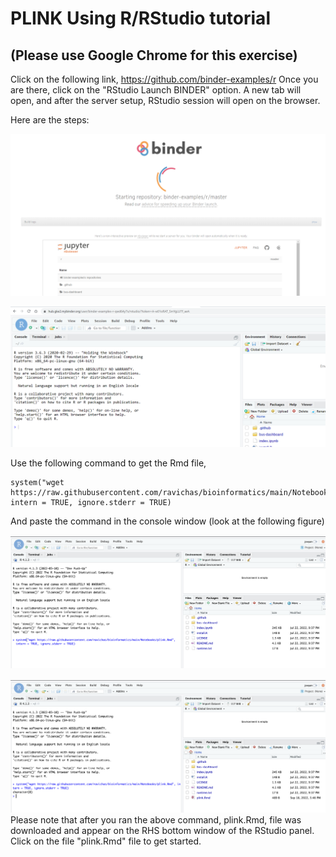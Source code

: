 # PLINK Using R/RStudio tutorial 
## (Please use Google Chrome for this exercise)
Click on the following link, https://github.com/binder-examples/r
Once you are there, click on the "RStudio Launch BINDER" option. A new tab will open, and after the server setup, RStudio session will open on the browser. 



Here are the steps: 

 ![Go to binder-examples link](./../Img/RStudioBinderLaunch1.png)
 
 ![Go to binder-examples link](./../Img/RStudioBinderLaunch2.png)
 
 Use the following command to get the Rmd file, 
``` 
system("wget https://raw.githubusercontent.com/ravichas/bioinformatics/main/Notebooks/plink.Rmd", intern = TRUE, ignore.stderr = TRUE)
```
And paste the command in the console window (look at the following figure)
 
 ![Go to binder-examples link](./../Img/plink1.png)
 
 ![Go to binder-examples link](./../Img/plink2.png)
 Please note that after you ran the above command, plink.Rmd, file was downloaded and appear on the RHS bottom window of the RStudio panel. Click on the file "plink.Rmd" file to get started.

